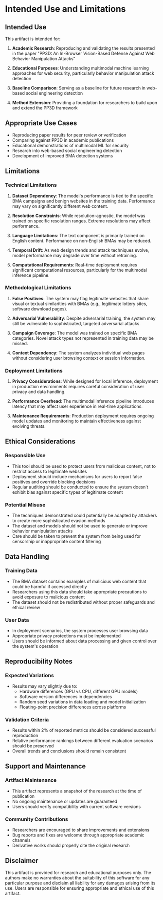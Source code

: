 # Intended Use and Limitations

## Intended Use

This artifact is intended for:

1. **Academic Research**: Reproducing and validating the results presented in the paper "PP3D: An In-Browser Vision-Based Defense Against Web Behavior Manipulation Attacks"

2. **Educational Purposes**: Understanding multimodal machine learning approaches for web security, particularly behavior manipulation attack detection

3. **Baseline Comparison**: Serving as a baseline for future research in web-based social engineering detection

4. **Method Extension**: Providing a foundation for researchers to build upon and extend the PP3D framework

## Appropriate Use Cases

- Reproducing paper results for peer review or verification
- Comparing against PP3D in academic publications
- Educational demonstrations of multimodal ML for security
- Research into web-based social engineering detection
- Development of improved BMA detection systems

## Limitations

### Technical Limitations

1. **Dataset Dependency**: The model's performance is tied to the specific BMA campaigns and benign websites in the training data. Performance may vary on significantly different web content.

2. **Resolution Constraints**: While resolution-agnostic, the model was trained on specific resolution ranges. Extreme resolutions may affect performance.

3. **Language Limitations**: The text component is primarily trained on English content. Performance on non-English BMAs may be reduced.

4. **Temporal Drift**: As web design trends and attack techniques evolve, model performance may degrade over time without retraining.

5. **Computational Requirements**: Real-time deployment requires significant computational resources, particularly for the multimodal inference pipeline.

### Methodological Limitations

1. **False Positives**: The system may flag legitimate websites that share visual or textual similarities with BMAs (e.g., legitimate lottery sites, software download pages).

2. **Adversarial Vulnerability**: Despite adversarial training, the system may still be vulnerable to sophisticated, targeted adversarial attacks.

3. **Campaign Coverage**: The model was trained on specific BMA categories. Novel attack types not represented in training data may be missed.

4. **Context Dependency**: The system analyzes individual web pages without considering user browsing context or session information.

### Deployment Limitations

1. **Privacy Considerations**: While designed for local inference, deployment in production environments requires careful consideration of user privacy and data handling.

2. **Performance Overhead**: The multimodal inference pipeline introduces latency that may affect user experience in real-time applications.

3. **Maintenance Requirements**: Production deployment requires ongoing model updates and monitoring to maintain effectiveness against evolving threats.

## Ethical Considerations

### Responsible Use

- This tool should be used to protect users from malicious content, not to restrict access to legitimate websites
- Deployment should include mechanisms for users to report false positives and override blocking decisions
- Regular auditing should be conducted to ensure the system doesn't exhibit bias against specific types of legitimate content

### Potential Misuse

- The techniques demonstrated could potentially be adapted by attackers to create more sophisticated evasion methods
- The dataset and models should not be used to generate or improve behavior manipulation attacks
- Care should be taken to prevent the system from being used for censorship or inappropriate content filtering

## Data Handling

### Training Data

- The BMA dataset contains examples of malicious web content that could be harmful if accessed directly
- Researchers using this data should take appropriate precautions to avoid exposure to malicious content
- The dataset should not be redistributed without proper safeguards and ethical review

### User Data

- In deployment scenarios, the system processes user browsing data
- Appropriate privacy protections must be implemented
- Users should be informed about data processing and given control over the system's operation

## Reproducibility Notes

### Expected Variations

- Results may vary slightly due to:
  - Hardware differences (GPU vs CPU, different GPU models)
  - Software version differences in dependencies
  - Random seed variations in data loading and model initialization
  - Floating-point precision differences across platforms

### Validation Criteria

- Results within 2% of reported metrics should be considered successful reproduction
- Relative performance rankings between different evaluation scenarios should be preserved
- Overall trends and conclusions should remain consistent

## Support and Maintenance

### Artifact Maintenance

- This artifact represents a snapshot of the research at the time of publication
- No ongoing maintenance or updates are guaranteed
- Users should verify compatibility with current software versions

### Community Contributions

- Researchers are encouraged to share improvements and extensions
- Bug reports and fixes are welcome through appropriate academic channels
- Derivative works should properly cite the original research

## Disclaimer

This artifact is provided for research and educational purposes only. The authors make no warranties about the suitability of this software for any particular purpose and disclaim all liability for any damages arising from its use. Users are responsible for ensuring appropriate and ethical use of this artifact.
